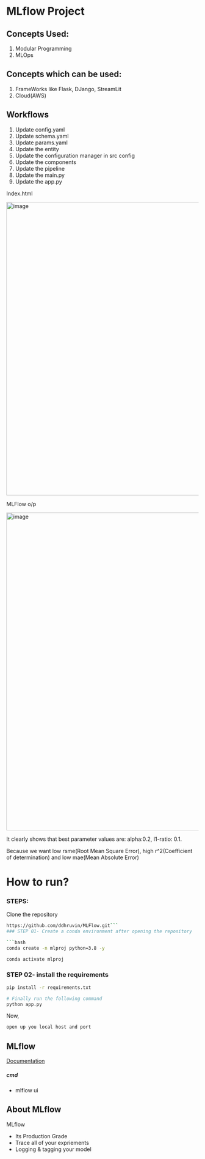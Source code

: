 # MLflow Project
## Concepts Used:
1. Modular Programming
2. MLOps

## Concepts which can be used:
1. FrameWorks like Flask, DJango, StreamLit
2. Cloud(AWS)

## Workflows

1. Update config.yaml
2. Update schema.yaml
3. Update params.yaml
4. Update the entity
5. Update the configuration manager in src config
6. Update the components
7. Update the pipeline 
8. Update the main.py
9. Update the app.py

Index.html

<img width="767" alt="image" src="https://github.com/ddhruvin/MLFlow/assets/120237476/1d553a2b-c098-4289-a7ff-d5bac63ca978">

MLFlow o/p

<img width="831" alt="image" src="https://github.com/ddhruvin/MLFlow/assets/120237476/6ebe352b-47de-4ca7-9e29-2e2893c8f33b">

It clearly shows that best parameter values are: alpha:0.2, l1-ratio: 0.1.

Because we want low rsme(Root Mean Square Error), high r^2(Coefficient of determination) and low mae(Mean Absolute Error)

# How to run?
### STEPS:

Clone the repository

```bash
https://github.com/ddhruvin/MLFlow.git```
### STEP 01- Create a conda environment after opening the repository

```bash
conda create -n mlproj python=3.8 -y
```

```bash
conda activate mlproj
```


### STEP 02- install the requirements
```bash
pip install -r requirements.txt
```


```bash
# Finally run the following command
python app.py
```

Now,
```bash
open up you local host and port
```



## MLflow

[Documentation](https://mlflow.org/docs/latest/index.html)


##### cmd
- mlflow ui


## About MLflow 
MLflow

 - Its Production Grade
 - Trace all of your expriements
 - Logging & tagging your model


